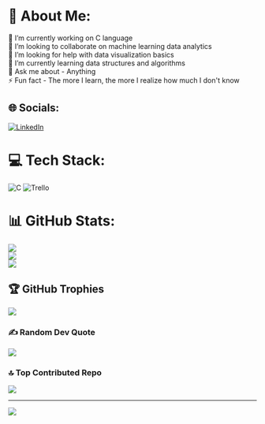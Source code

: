 # 💫 About Me:
🔭 I’m currently working on C language<br>👯 I’m looking to collaborate on machine learning data analytics<br>🤝 I’m looking for help with data visualization basics<br>🌱 I’m currently learning data structures and algorithms<br>💬 Ask me about - Anything<br>⚡ Fun fact - The more I learn, the more I realize how much I don't know


## 🌐 Socials:
[![LinkedIn](https://img.shields.io/badge/LinkedIn-%230077B5.svg?logo=linkedin&logoColor=white)](https://linkedin.com/in/https://www.linkedin.com/in/gurucharan-k-15147b274?utm_source=share&utm_campaign=share_via&utm_content=profile&utm_medium=android_app) 

# 💻 Tech Stack:
![C](https://img.shields.io/badge/c-%2300599C.svg?style=plastic&logo=c&logoColor=white) ![Trello](https://img.shields.io/badge/Trello-%23026AA7.svg?style=plastic&logo=Trello&logoColor=white)
# 📊 GitHub Stats:
![](https://github-readme-stats.vercel.app/api?username=GC-repo&theme=onedark&hide_border=false&include_all_commits=true&count_private=true)<br/>
![](https://github-readme-streak-stats.herokuapp.com/?user=GC-repo&theme=onedark&hide_border=false)<br/>
![](https://github-readme-stats.vercel.app/api/top-langs/?username=GC-repo&theme=onedark&hide_border=false&include_all_commits=true&count_private=true&layout=compact)

## 🏆 GitHub Trophies
![](https://github-profile-trophy.vercel.app/?username=GC-repo&theme=juicyfresh&no-frame=false&no-bg=false&margin-w=4)

### ✍️ Random Dev Quote
![](https://quotes-github-readme.vercel.app/api?type=horizontal&theme=radical)

### 🔝 Top Contributed Repo
![](https://github-contributor-stats.vercel.app/api?username=GC-repo&limit=5&theme=darkhub&combine_all_yearly_contributions=true)

---
[![](https://visitcount.itsvg.in/api?id=GC-repo&icon=4&color=5)](https://visitcount.itsvg.in)

<!-- Proudly created with GPRM ( https://gprm.itsvg.in ) -->
